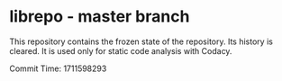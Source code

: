 # librepo - master branch

This repository contains the frozen state of the repository.
Its history is cleared. It is used only for static code
analysis with Codacy.

Commit Time: 1711598293
